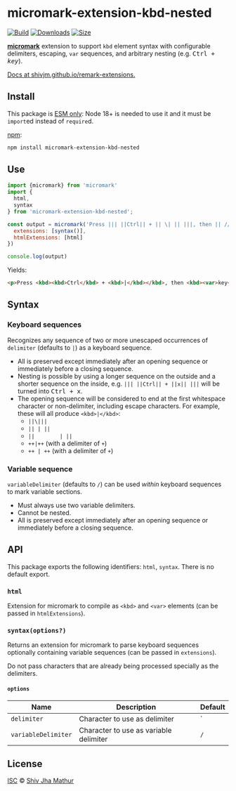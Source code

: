 # micromark-extension-kbd-nested

[![Build][test-badge]][build]
[![Downloads][downloads-badge]][downloads]
[![Size][size-badge]][size]

**[micromark][]** extension to support `kbd` element syntax with
configurable delimiters, escaping, `var` sequences, and arbitrary
nesting (e.g. <kbd><kbd>Ctrl</kbd> + <kbd><var>key</var></kbd></kbd>).

[Docs at shivjm.github.io/remark-extensions.](https://shivjm.github.io/remark-extensions/modules/micromark_extension_kbd_nested.html)

## Install

This package is [ESM only](https://gist.github.com/sindresorhus/a39789f98801d908bbc7ff3ecc99d99c):
Node 18+ is needed to use it and it must be `import`ed instead of `require`d.

[npm][]:

```sh
npm install micromark-extension-kbd-nested
```

## Use

```js
import {micromark} from 'micromark'
import {
  html,
  syntax
} from 'micromark-extension-kbd-nested';

const output = micromark('Press ||| ||Ctrl|| + || \| || |||, then || //key// ||.', {
  extensions: [syntax()],
  htmlExtensions: [html]
})

console.log(output)
```

Yields:

```html
<p>Press <kbd><kbd>Ctrl</kbd> + <kbd>|</kbd></kbd>, then <kbd><var>key</var></kbd>.</p>
```

## Syntax

### Keyboard sequences
Recognizes any sequence of two or more unescaped occurrences of
`delimiter` (defaults to `|`) as a keyboard sequence.
  
* All is preserved except immediately after an opening sequence or
  immediately before a closing sequence.
* Nesting is possible by using a longer sequence on the outside and a
  shorter sequence on the inside, e.g. `||| ||Ctrl|| + ||x|| |||` will
  be turned into <kbd><kbd>Ctrl</kbd> + <kbd>x</kbd></kbd>.
* The opening sequence will be considered to end at the first
  whitespace character or non-delimiter, including escape characters.
  For example, these will all produce `<kbd>|</kbd>`:
  * `||\|||`
  * `|| | ||`
  * `||        | ||`
  * `++|++` (with a delimiter of `+`)
  * `++ | ++` (with a delimiter of `+`)
  
### Variable sequence
`variableDelimiter` (defaults to `/`) can be used *within* keyboard
sequences to mark variable sections.

* Must always use two variable delimiters.
* Cannot be nested.
* All is preserved except immediately after an opening sequence or
  immediately before a closing sequence.

## API

This package exports the following identifiers: `html`, `syntax`.
There is no default export.

### `html`

Extension for micromark to compile as `<kbd>` and `<var>` elements
(can be passed in `htmlExtensions`).

### `syntax(options?)`

Returns an extension for micromark to parse keyboard sequences
optionally containing variable sequences (can be passed in
`extensions`).

Do not pass characters that are already being processed specially as
the delimiters.

#### `options`

| Name | Description | Default |
|------|-------------|---------|
| `delimiter` | Character to use as delimiter | `|` |
| `variableDelimiter` | Character to use as variable delimiter | `/` |

## License

[ISC][license] © [Shiv Jha Mathur][author]

<!-- Definitions -->

[author]: https://github.com/shivjm

[test-badge]: https://github.com/shivjm/remark-extensions/actions/workflows/test.yml/badge.svg

[build]: https://github.com/shivjm/remark-extensions/actions

[downloads-badge]: https://img.shields.io/npm/dm/micromark-extension-kbd-nested.svg

[downloads]: https://www.npmjs.com/package/micromark-extension-kbd-nested

[size-badge]: https://img.shields.io/bundlephobia/minzip/micromark-extension-kbd-nested.svg

[size]: https://bundlephobia.com/result?p=micromark-extension-kbd-nested

[npm]: https://docs.npmjs.com/cli/install

[license]: ../../license

[micromark]: https://github.com/micromark/micromark

[from-markdown]: https://github.com/syntax-tree/mdast-util-from-markdown

[to-markdown]: https://github.com/syntax-tree/mdast-util-to-markdown

[remark]: https://github.com/remarkjs/remark
